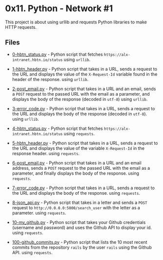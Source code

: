 # 0x11. Python - Network #1

This project is about using urllib and requests Python libraries to make HTTP requests.

## Files

- [0-hbtn_status.py](0-hbtn_status.py) - Python script that fetches `https://alx-intranet.hbtn.io/status` using `urllib`.

- [1-hbtn_header.py](1-hbtn_header.py) - Python script that takes in a URL, sends a request to the URL and displays the value of the `X-Request-Id` variable found in the header of the response. using `urllib`.

- [2-post_email.py](2-post_email.py) - Python script that takes in a URL and an email, sends a `POST` request to the passed URL with the email as a parameter, and displays the body of the response (decoded in `utf-8`) using `urllib`.

- [3-error_code.py](3-error_code.py) - Python script that takes in a URL, sends a request to the URL and displays the body of the response (decoded in `utf-8`). using `urllib`.

- [4-hbtn_status.py](4-hbtn_status.py) - Python script that fetches `https://alx-intranet.hbtn.io/status` using `requests`.

- [5-hbtn_header.py](5-hbtn_header.py) - Python script that takes in a URL, sends a request to the URL and displays the value of the variable `X-Request-Id` in the response header. using `requests`.

- [6-post_email.py](6-post_email.py) - Python script that takes in a URL and an email address, sends a `POST` request to the passed URL with the email as a parameter, and finally displays the body of the response. using `requests`.

- [7-error_code.py](7-error_code.py) - Python script that takes in a URL, sends a request to the URL and displays the body of the response. using `requests`.

- [8-json_api.py](8-json_api.py) - Python script that takes in a letter and sends a `POST` request to `http://0.0.0.0:5000/search_user` with the letter as a parameter. using `requests`.

- [10-my_github.py](10-my_github.py) - Python script that takes your Github credentials (username and password) and uses the Github API to display your id. using `requests`.

- [100-github_commits.py](100-github_commits.py) - Python script that lists the 10 most recent commits from the repository `rails` by the user `rails` using the Github API. using `requests`.
